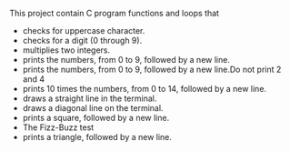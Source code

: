This project contain C program functions and loops that
* checks for uppercase character.
* checks for a digit (0 through 9).
* multiplies two integers.
* prints the numbers, from 0 to 9, followed by a new line.
* prints the numbers, from 0 to 9, followed by a new line.Do not print 2 and 4
* prints 10 times the numbers, from 0 to 14, followed by a new line.
* draws a straight line in the terminal.
* draws a diagonal line on the terminal.
* prints a square, followed by a new line.
* The Fizz-Buzz test
* prints a triangle, followed by a new line.
